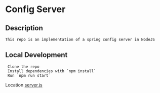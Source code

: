 # Config Server

## Description

    This repo is an implementation of a spring config server in NodeJS

## Local Development

     Clone the repo
     Install dependencies with `npm install`
     Run `npm run start`

Location [server.js](server.js)
